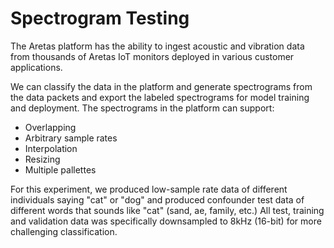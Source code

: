# Spectrogram Testing #

The Aretas platform has the ability to ingest acoustic and vibration data from thousands of Aretas IoT monitors deployed in various customer applications. 

We can classify the data  in the platform and generate spectrograms from the data packets and export the labeled spectrograms for model training and deployment. The spectrograms in the platform can support:
- Overlapping
- Arbitrary sample rates
- Interpolation 
- Resizing
- Multiple pallettes

For this experiment, we produced low-sample rate data of different individuals saying "cat" or "dog" and produced confounder test data of different words that sounds like "cat" (sand, ae, family, etc.) All test, training and validation data was specifically downsampled to 8kHz (16-bit) for more challenging classification. 
